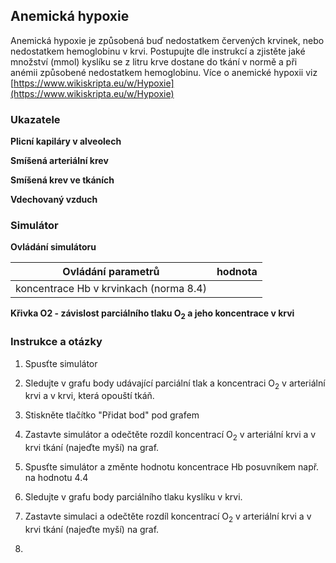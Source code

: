 <style>
img[alt^="image"] {max-width:20px;}
img[alt^="bigimage"] {  max-height:60px}
tbody tr:nth-child(even){background-color:#f1f1f1}
</style>
## Anemická hypoxie
Anemická hypoxie je způsobená buď nedostatkem červených krvinek, nebo nedostatkem hemoglobinu v krvi. Postupujte dle instrukcí a zjistěte jaké množství (mmol) kyslíku se z litru krve dostane do tkání v normě a při anémii způsobené nedostatkem hemoglobinu. Více o anemické hypoxii viz [https://www.wikiskripta.eu/w/Hypoxie](https://www.wikiskripta.eu/w/Hypoxie)


<div class="w3-row">
<div class="w3-third">

### Ukazatele

**Plicní kapiláry v alveolech**
<bdl-chartjs-barplot id="idp11" fromid="idfmi"  refindex="6"  extremelimits="0,1"  normallimits="0,1" responsive="true" labels="SAT" initialdata="0.97"></bdl-chartjs-barplot> 
<bdl-chartjs-barplot  id="idp12"  fromid="idfmi"  refindex="5"  extremelimits="0,150" labels="pO2" normallimits="90,110"  initialdata="94.01"  convertors="1,133.322" responsive="true"></bdl-chartjs-barplot>
<bdl-chartjs-barplot  id="idp13"  fromid="idfmi"  refindex="7"  extremelimits="0,75" labels="pCO2" normallimits="35,45"  initialdata="40"  convertors="1,133.322" responsive="true"></bdl-chartjs-barplot>
<bdl-chartjs-barplot  id="idp14"  fromid="idfmi"  refindex="8"  extremelimits="7,8" labels="pH" normallimits="7.38,7.42"  initialdata="7.4"  convertors="1,1" responsive="true"></bdl-chartjs-barplot>

**Smíšená arteriální krev**
<bdl-chartjs-barplot id="id11" fromid="idfmi"  refindex="1"  extremelimits="0,1"  normallimits="0.93,0.99" responsive="true" labels="SAT" initialdata="0.97"></bdl-chartjs-barplot> 
<bdl-chartjs-barplot  id="id12"  fromid="idfmi"  refindex="0"  extremelimits="0,150" labels="pO2" normallimits="90,110"  initialdata="94.01"  convertors="1,133.322" responsive="true"></bdl-chartjs-barplot>
<bdl-chartjs-barplot  id="id13"  fromid="idfmi"  refindex="10"  extremelimits="0,75" labels="pCO2" normallimits="35,45"  initialdata="40"  convertors="1,133.322" responsive="true"></bdl-chartjs-barplot>
<bdl-chartjs-barplot  id="id14"  fromid="idfmi"  refindex="11"  extremelimits="7,8" labels="pH" normallimits="7.38,7.42"  initialdata="7.4"  convertors="1,1" responsive="true"></bdl-chartjs-barplot>

**Smíšená krev ve tkáních**
<bdl-chartjs-barplot id="idt11" fromid="idfmi"  refindex="1"  extremelimits="0,1"  normallimits="0.5,0.7" responsive="true" labels="SAT" initialdata="0.97"></bdl-chartjs-barplot> 
<bdl-chartjs-barplot  id="idt12"  fromid="idfmi"  refindex="21"  extremelimits="0,150" labels="pO2" normallimits="30,40"  initialdata="94.01"  convertors="1,133.322" responsive="true"></bdl-chartjs-barplot>
<bdl-chartjs-barplot  id="idt13"  fromid="idfmi"  refindex="12"  extremelimits="0,75" labels="pCO2" normallimits="40,55"  initialdata="40"  convertors="1,133.322" responsive="true"></bdl-chartjs-barplot>
<bdl-chartjs-barplot  id="idt14"  fromid="idfmi"  refindex="13"  extremelimits="7,8" labels="pH" normallimits="7.3,7.4"  initialdata="7.4"  convertors="1,1" responsive="true"></bdl-chartjs-barplot>

**Vdechovaný vzduch**

<bdl-chartjs-barplot  id="idt12"  fromid="idfmi"  refindex="16"  extremelimits="0,300" labels="pO2" initialdata="159"  convertors="1,133.322" responsive="true"></bdl-chartjs-barplot>
<bdl-chartjs-barplot  id="idt13"  fromid="idfmi"  refindex="17"  extremelimits="0,75" labels="pCO2" initialdata="0"  convertors="1,133.322" responsive="true"></bdl-chartjs-barplot>

</div>
<div class="w3-third w3-small">

### Simulátor

**Ovládání simulátoru**


<bdl-fmi id="idfmi" src="Physiolibrary_Fluid_Examples_BloodGasesTransport_BloodyMary.js" fminame="Physiolibrary_Fluid_Examples_BloodGasesTransport_BloodyMary" tolerance="0.000001" starttime="0" fstepsize="1" guid="{9cf9ddee-a4c0-4744-9f83-dc25801100f8}" valuereferences="637536357,905971815,905972513,905972516,905971811,905971620,905971622,905971621,905971619,905971618,637536358,905971812,905972514,905972515,905972512,16777244,100663342,100663343,16777223,637536357,905971832,905972513,905972466" valuelabels="arterial.pO2,arterial.sO2, tissueUnit[1].tissue.pO2, tissueUnit[1].tissue.sO2,arterial.pressure,alveolarUnit[1].pO2,alveolarUnit[1].sO2,alveolarUnit[1].pCO2,alveolarUnit[1].pH,alveolarUnit[1].pressure,arterial.pCO2,tissueUnit[1].tissue.pO2,arterial.pH,tissueUnit[1].tissue.pH,tissueUnit[1].tissue.pressure,Blood_Hb,Air_pO2,Air_pCO2,RR,arterial.pO2,arterial.c[2],tissueUnit[1].tissue.pO2,tissueUnit[1].tissue.c[2]" inputs="id1,16777217,1,1,-272.15;id2,16777216,1000,1;id3,16777252,1,100;id4,16777253,1,1000;id5,100663341,1,100;id6,16777244,1,1,0,f;id7,16777238,1,100,0,f;id8,16777251,1,1,f;id9,16777223,1,60,f;id10,16777224,1,1000,f;id11,16777225,1,1000,t;id12,16777226,1,60000,t" inputlabels="system.T_ambient,system.p_ambient,AirO2,AirCO2,AirN2,Blood_Hb,Hct,Blood_BEox,RR,TV,DV,CO"></bdl-fmi>

| Ovládání parametrů | hodnota |
|----------|---------|
| koncentrace Hb v krvinkach (norma 8.4) | <bdl-range id="id6" title="" min="4.4" max="12" default="8.4" step="0.1" maxlength="5"></bdl-range> |

<bdl-animate-adobe src="AlveolaTK.js" width="404" height="227" name="AlveolaTK" fromid="idfmi"></bdl-animate-adobe>

<bdl-bind2a findex="-1" aname="Alveola_anim" amin="0" amax="99" fmin="0" fmax="1" convertor="Math.sin(x/10)**2"></bdl-bind2a>

**Křivka O2 - závislost parciálního tlaku O<sub>2</sub> a jeho koncentrace v krvi**
<bdl-chartjs-xy-points id="idt12"  fromid="idfmi"  refindex="19" refvalues="4"  labels=",arterialní krev,tkáně," responsive="true" xmin="0" xmax="110" min="0" max="10" convertors="1,133.322;1,1;1,133.322;1,1" atitle="Přidat bod" rtitle="Odebrat bod" xlabel="pO2 [mmHg]" ylabel="cO2 [mmol/l]"></bdl-chartjs-xy-points>

</div>
<div class="w3-third w3-tiny">

### Instrukce a otázky

1. Spusťte simulátor
2. Sledujte v grafu body udávající parciální tlak a koncentraci O<sub>2</sub> v arteriální krvi a v krvi, která opouští tkáň. 
3. Stiskněte tlačítko "Přidat bod" pod grafem
4. Zastavte simulátor a odečtěte rozdíl koncentrací O<sub>2</sub> v arteriální krvi a v krvi tkání (najeďte myší) na graf. <bdl-quiz question="Jaký je rozdíl koncentrací" answers="2.8 mmol/l|8.28mmol/l|37.2 mmHg" correctoptions="true|false|false" explanations="Ano, toto množství O2 si odeberou buňky z krve|Ne, toto je absolutní hodnota koncentrace v arteriální krvi|Ne toto je parciální tlak kyslíku ve tkáních"></bdl-quiz>
 
5. Spusťte simulátor a změnte hodnotu koncentrace Hb posuvníkem např. na hodnotu 4.4
6. Sledujte v grafu body parciálního tlaku kyslíku v krvi. <bdl-quiz question="Co se děje s koncentrací O2 při anemické hypoxii" answers="koncentrace v arteriální i smíšené krvi v tkáních se snižuje| koncentrace se nemění" correctoptions="true|false" explanations="Ano, v grafu se oba body snižují| Ne."></bdl-quiz>
7. Zastavte simulaci a odečtěte rozdíl koncentrací O<sub>2</sub> v arteriální krvi a v krvi tkání (najeďte myší) na graf. <bdl-quiz question="Jaký je rozdíl koncentrací při anémii" answers="2.8 mmol/l|8.28mmol/l|37.2 mmHg" correctoptions="true|false|false" explanations="Ano, toto množství O2 si odeberou buňky z krve i při anémii|Ne, toto je absolutní hodnota koncentrace v arteriální krvi|Ne, toto je parciální tlak kyslíku ve tkáních"></bdl-quiz>
8. <bdl-quiz question="Čeho jste si všimli" answers="rozdíl koncentrací je stejný|Při anemii se sníží odběr kyslíku" correctoptions="true|false" explanations="Ano. Metabolismus mitochondrií bez ohledu na vnější příčiny má stejný odběr kyslíku|Ne v tomto případě. Odběr kyslíku se sníží až při výraznější anémii."></bdl-quiz>

</div>
</div>